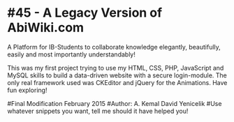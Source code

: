 # \#45 - A Legacy Version of AbiWiki.com
A Platform for IB-Students to collaborate knowledge elegantly, beautifully, easily and most importantly understandably!

This was my first project trying to use my HTML, CSS, PHP, JavaScript and MySQL skills to build a 
data-driven website with a secure login-module. The only real framework used was CKEditor and jQuery for the Animations.
Have fun exploring!

\#Final Modification February 2015
\#Author: A. Kemal David Yenicelik
\#Use whatever snippets you want, tell me should it have helped you!
